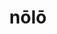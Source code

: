 ---
title: nōlō
meaning: to not want
ch: [seventeen, f2, f, seventeen7, twentyfive]
pos: verb
inf: nolle
thirdpp: noluī
fourthpp: —
conjugation: irregular
six: y
---